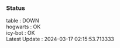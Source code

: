 ### Status


table : DOWN  
hogwarts : OK  
icy-bot : OK  
Latest Update : 2024-03-17 02:15:53.713333
